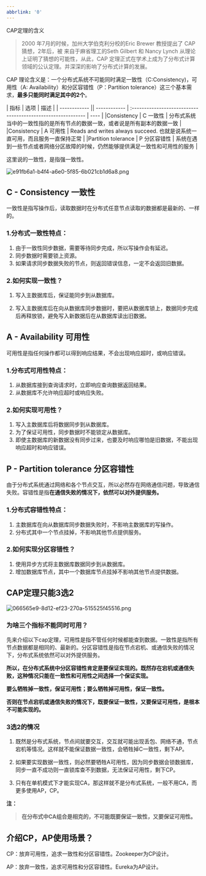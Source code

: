 ```yaml
---
abbrlink: '0'
---
```

CAP定理的含义

> 2000 年7月的时候，加州大学伯克利分校的Eric Brewer 教授提出了 CAP 猜想，2年后，被 来自于麻省理工的Seth Gilbert 和 Nancy Lynch 从理论上证明了猜想的可能性，从此，CAP 定理正式在学术上成为了分布式计算领域的公认定理。并深深的影响了分布式计算的发展。



CAP 理论含义是：一个分布式系统不可能同时满足一致性（C:Consistency)，可用性（A: Availability）和分区容错性（P：Partition tolerance）这三个基本需求，**最多只能同时满足其中的2个**。



| 指标 | 选项         | 描述 |
| ------------ || ------------ | :----------------------------------------------------------- | ---- |
|Consistency | C 一致性     | 分布式系统当中的一致性指的是所有节点的数据一致，或者说是所有副本的数据一致 |
|Consistency | A 可用性     | Reads and writes always succeed. 也就是说系统一直可用，而且服务一直保持正常 |
|Partition tolerance | P 分区容错性 | 系统在遇到一些节点或者网络分区故障的时候，仍然能够提供满足一致性和可用性的服务 |

这里说的一致性，是指强一致性。



![e91fb6a1-b4f4-a6e0-5f85-6b021cb1d6a8.png](http://blog.xuejiangtao.com/blog/20200702/e91fb6a1-b4f4-a6e0-5f85-6b021cb1d6a8.png)



## C - Consistency 一致性

一致性是指写操作后，读取数据时在分布式任意节点读取的数据都是最新的、一样的。

### 1.分布式一致性特点：

1. 由于一致性同步数据，需要等待同步完成，所以写操作会有延迟。
2. 同步数据时需要锁上资源。
3. 如果请求同步数据失败的节点，则返回错误信息，一定不会返回旧数据。



### 2.如何实现一致性？

1. 写入主数据库后，保证能同步到从数据库。

2. 写入主数据库后在向从数据库同步数据时，要把从数据库锁上，数据同步完成后再释放锁，避免写入新数据后在从数据库读出旧数据。



## A - Availability 可用性

可用性是指任何操作都可以得到响应结果，不会出现响应超时，或响应错误。



### 1.分布式可用性特点：

1. 从数据库接到查询请求时，立即响应查询数据返回结果。
2. 从数据库不允许响应超时或响应失败。



### 2.如何实现可用性？

1. 写入主数据库后将数据同步到从数据库。
2. 为了保证可用性，同步数据时不能锁定从数据库。
3. 即使主数据库的新数据没有同步过来，也要及时响应哪怕是旧数据，不能出现响应超时和响应错误。



## P - Partition tolerance 分区容错性

由于分布式系统通过网络和各个节点交互，所以必然存在网络通信问题，导致通信失败。容错性是指**在通信失败的情况下，依然可以对外提供服务。**



### 1.分布式容错性特点：

1. 主数据库在向从数据库同步数据失败时，不影响主数据库的写操作。
2. 分布式其中一个节点挂掉，不影响其他节点提供服务。



### 2.如何实现分区容错性？

1. 使用异步方式将主数据库数据同步到从数据库。
2. 增加数据库节点，其中一个数据库节点挂掉不影响其他节点提供数据。

## CAP定理只能3选2

![066565e9-8d12-ef23-270a-515525f45516.png](http://blog.xuejiangtao.com/blog/20200702/066565e9-8d12-ef23-270a-515525f45516.png)

### 为啥三个指标不能同时可用？

先来介绍以下cap定理，可用性是指不管任何时候都能查到数据。一致性是指所有节点数据都是相同的、最新的。分区容错性是指在节点宕机、或通信失败的情况下，分布式系统依然可以对外提供服务。

**所以，在分布式系统中分区容错性肯定是要保证实现的。既然存在宕机或通信失败，这种情况只能在一致性和可用性之间选择一个保证实现。**

**要么牺牲掉一致性，保证可用性；要么牺牲掉可用性，保证一致性。**

**否则在节点宕机或通信失败的情况下，既要保证一致性，又要保证可用性，是根本不可能实现的。**



### 3选2的情况

1. 既然是分布式系统，节点间就要交互，交互就可能出现丢包、网络不通，节点宕机等情况。这样就不能保证数据一致性，会牺牲掉C一致性，剩下AP。

2. 如果要实现数据一致性，则必然要牺牲A可用性，因为同步数据会锁数据库，同步一直不成功则一直锁库查不到数据，无法保证可用性，剩下CP。
3. 只有在单机模式下才能实现CA，那这样就不是分布式系统，一般不用CA，而更多使用AP，CP。



**注：**

> **在分布式中CA组合是相克的，不可能既要保证一致性，又要保证可用性。**



## 介绍CP，AP使用场景？

CP：放弃可用性，追求一致性和分区容错性。Zookeeper为CP设计。

AP：放弃一致性，追求可用性和分区容错性。Eureka为AP设计。